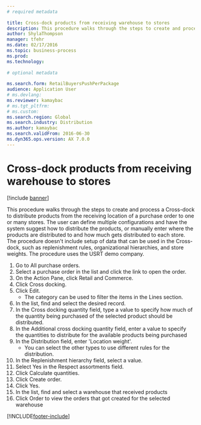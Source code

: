 ```yaml
--- 
# required metadata 
 
title: Cross-dock products from receiving warehouse to stores
description: This procedure walks through the steps to create and process a Cross-dock to distribute products from the receiving location of a purchase order to one or many stores. 
author: ShylaThompson
manager: tfehr 
ms.date: 02/17/2016
ms.topic: business-process 
ms.prod:  
ms.technology:  
 
# optional metadata 
 
ms.search.form: RetailBuyersPushPerPackage
audience: Application User 
# ms.devlang:  
ms.reviewer: kamaybac
# ms.tgt_pltfrm:  
# ms.custom:  
ms.search.region: Global
ms.search.industry: Distribution
ms.author: kamaybac
ms.search.validFrom: 2016-06-30 
ms.dyn365.ops.version: AX 7.0.0 
---
```

# Cross-dock products from receiving warehouse to stores

[!include [banner](../../includes/banner.md)]

This procedure walks through the steps to create and process a Cross-dock to distribute products from the receiving location of a purchase order to one or many stores. The user can define multiple configurations and have the system suggest how to distribute the products, or manually enter where the products are distributed to and how much gets distributed to each store. The procedure doesn't include setup of data that can be used in the Cross-dock, such as replenishment rules, organizational hierarchies, and store weights. The procedure uses the USRT demo company.

1. Go to All purchase orders.
2. Select a purchase order in the list and click the link to open the order.
3. On the Action Pane, click Retail and Commerce.
4. Click Cross docking.
5. Click Edit.
    * The category can be used to filter the items in the Lines section.  
6. In the list, find and select the desired record.
7. In the Cross docking quantity field, type a value to specify how much of the quantity being purchased of the selected product should be distributed.
8. In the Additional cross docking quantity field, enter a value to specify the quantities to distribute for the available products being purchased
9. In the Distribution field, enter 'Location weight'.
    * You can select the other types to use different rules for the distribution.  
10. In the Replenishment hierarchy field, select a value.
11. Select Yes in the Respect assortments field.
12. Click Calculate quantities.
13. Click Create order.
14. Click Yes.
15. In the list, find and select a warehouse that received products
16. Click Order to view the orders that got created for the selected warehouse



[!INCLUDE[footer-include](../../../includes/footer-banner.md)]